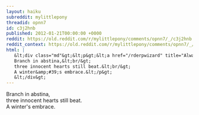 ```yaml
---
layout: haiku
subreddit: mylittlepony
threadid: opnn7
id: c3j2hnb
published: 2012-01-21T00:00:00 +0000
reddit: https://old.reddit.com/r/mylittlepony/comments/opnn7/_/c3j2hnb
reddit_context: https://old.reddit.com/r/mylittlepony/comments/opnn7/_/c3j2hnb?context=3
html: |
   &lt;div class="md"&gt;&lt;p&gt;&lt;a href="/rderpwizard" title="Always Relevant / Yellowed Newspaper Cuttings / Paper Bag Princess"&gt;&lt;/a&gt;
   Branch in abstina,&lt;br/&gt;
   three innocent hearts still beat.&lt;br/&gt;
   A winter&amp;#39;s embrace.&lt;/p&gt;
   &lt;/div&gt;
---
```


[](/rderpwizard "Always Relevant / Yellowed Newspaper Cuttings / Paper Bag Princess")
Branch in abstina,  
three innocent hearts still beat.  
A winter's embrace.